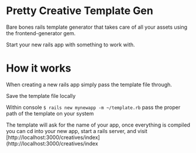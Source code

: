 # Pretty Creative Template Gen

Bare bones rails template generator that takes care of all your assets using the frontend-generator gem.

Start your new rails app with something to work with. 

# How it works
When creating a new rails app simply pass the template file through.

Save the template file locally

Within console `$ rails new mynewapp -m ~/template.rb`  pass the proper path of the template on your system

The template will ask for the name of your app, once everything is compiled you can cd into your new app, start a rails server, and visit [http://localhost:3000/creatives/index](http://localhost:3000/creatives/index

